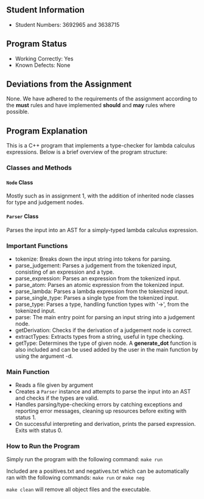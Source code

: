 ## Student Information
- Student Numbers: 3692965 and 3638715

## Program Status
- Working Correctly: Yes
- Known Defects: None

## Deviations from the Assignment
None. We have adhered to the requirements of the assignment according to the **must** rules
and have implemented **should** and **may** rules where possible.

## Program Explanation
This is a C++ program that implements a type-checker for lambda calculus expressions. Below is a brief overview of the program structure:

### Classes and Methods

#### `Node` Class
Mostly such as in assignment 1, with the addition of inherited node classes for type and judgement nodes.

#### `Parser` Class
Parses the input into an AST for a simply-typed lambda calculus expression.

### Important Functions
- tokenize: Breaks down the input string into tokens for parsing.
- parse_judgement: Parses a judgement from the tokenized input, consisting of an expression and a type.
- parse_expression: Parses an expression from the tokenized input.
- parse_atom: Parses an atomic expression from the tokenized input.
- parse_lambda: Parses a lambda expression from the tokenized input.
- parse_single_type: Parses a single type from the tokenized input.
- parse_type: Parses a type, handling function types with '->', from the tokenized input.
- parse: The main entry point for parsing an input string into a judgement node.
- getDerivation: Checks if the derivation of a judgement node is correct.
- extractTypes: Extracts types from a string, useful in type checking.
- getType: Determines the type of given node.
A **generate_dot** function is also included and can be used added by the user in the main function by using the argument -d.

### Main Function
- Reads a file given by argument
- Creates a `Parser` instance and attempts to parse the input into an AST and checks if the types are valid.
- Handles parsing/type-checking errors by catching exceptions and reporting error messages, cleaning up resources before exiting with status 1.
- On successful interpreting and derivation, prints the parsed expression. Exits with status 0.

### How to Run the Program
Simply run the program with the following command:
```make run```

Included are a positives.txt and negatives.txt which can be automatically ran with the following commands:
```make run``` or ```make neg```

```make clean``` will remove all object files and the executable.

